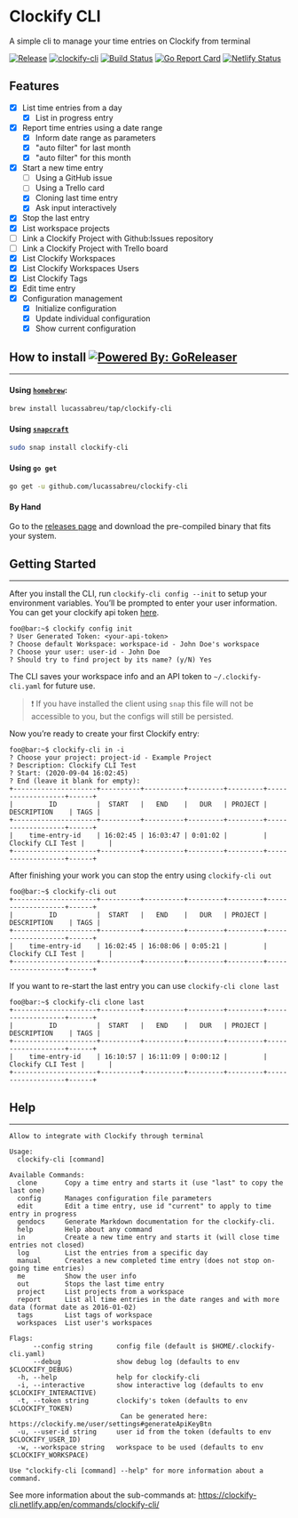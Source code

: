 Clockify CLI
============

A simple cli to manage your time entries on Clockify from terminal

[![Release](https://img.shields.io/github/release/lucassabreu/clockify-cli.svg?classes=badges)](https://github.com/lucassabreu/clockify-cli/releases/latest)
[![clockify-cli](https://snapcraft.io//clockify-cli/badge.svg?classes=badges)](https://snapcraft.io/clockify-cli)
[![Build Status](https://travis-ci.org/lucassabreu/clockify-cli.svg?branch=master&classes=badges)](https://travis-ci.org/lucassabreu/clockify-cli)
[![Go Report Card](https://goreportcard.com/badge/github.com/lucassabreu/clockify-cli?classes=badges)](https://goreportcard.com/report/github.com/lucassabreu/clockify-cli)
[![Netlify Status](https://api.netlify.com/api/v1/badges/8667b9f6-4ca2-4ee4-865e-20b5848e7059/deploy-status?classes=badges)](https://app.netlify.com/sites/clockify-cli/deploys)

Features
--------

* [x] List time entries from a day
  * [x] List in progress entry
* [x] Report time entries using a date range
  * [x] Inform date range as parameters
  * [x] "auto filter" for last month
  * [x] "auto filter" for this month
* [x] Start a new time entry
  * [ ] Using a GitHub issue
  * [ ] Using a Trello card
  * [x] Cloning last time entry
  * [x] Ask input interactively
* [x] Stop the last entry
* [x] List workspace projects
* [ ] Link a Clockify Project with Github:Issues repository
* [ ] Link a Clockify Project with Trello board
* [x] List Clockify Workspaces
* [x] List Clockify Workspaces Users
* [x] List Clockify Tags
* [x] Edit time entry
* [x] Configuration management
  * [x] Initialize configuration
  * [x] Update individual configuration
  * [x] Show current configuration

## How to install [![Powered By: GoReleaser](https://img.shields.io/badge/powered%20by-goreleaser-green.svg?classes=badges)](https://github.com/goreleaser)
--------------

#### Using [`homebrew`](https://brew.sh/):

```sh
brew install lucassabreu/tap/clockify-cli
```

#### Using [`snapcraft`](https://snapcraft.io/clockify-cli)

```sh
sudo snap install clockify-cli
```

#### Using `go get`

```sh
go get -u github.com/lucassabreu/clockify-cli
```

#### By Hand

Go to the [releases page](https://github.com/lucassabreu/clockify-cli/releases) and download the pre-compiled
binary that fits your system.

## Getting Started
--------------

After you install the CLI, run `clockify-cli config --init` to setup your environment variables. You’ll be prompted to enter your user information. You can get your clockify api token [here](https://clockify.me/user/settings).

```console
foo@bar:~$ clockify config init
? User Generated Token: <your-api-token>
? Choose default Workspace: workspace-id - John Doe's workspace
? Choose your user: user-id - John Doe
? Should try to find project by its name? (y/N) Yes
```

The CLI saves your workspace info and an API token to `~/.clockify-cli.yaml` for future use.

> :exclamation: If you have installed the client using `snap` this file will not be accessible to you, but the configs will still be persisted.

Now you’re ready to create your first Clockify entry:

```console
foo@bar:~$ clockify-cli in -i
? Choose your project: project-id - Example Project
? Description: Clockify CLI Test
? Start: (2020-09-04 16:02:45)
? End (leave it blank for empty):
+---------------------+----------+----------+---------+---------+-------------------+------+
|         ID          |  START   |   END    |   DUR   | PROJECT |    DESCRIPTION    | TAGS |
+---------------------+----------+----------+---------+---------+-------------------+------+
|    time-entry-id    | 16:02:45 | 16:03:47 | 0:01:02 |         | Clockify CLI Test |      |
+---------------------+----------+----------+---------+---------+-------------------+------+
```

After finishing your work you can stop the entry using `clockify-cli out`

```console
foo@bar:~$ clockify-cli out
+---------------------+----------+----------+---------+---------+-------------------+------+
|         ID          |  START   |   END    |   DUR   | PROJECT |    DESCRIPTION    | TAGS |
+---------------------+----------+----------+---------+---------+-------------------+------+
|    time-entry-id    | 16:02:45 | 16:08:06 | 0:05:21 |         | Clockify CLI Test |      |
+---------------------+----------+----------+---------+---------+-------------------+------+
```

If you want to re-start the last entry you can use `clockify-cli clone last`

```console
foo@bar:~$ clockify-cli clone last
+---------------------+----------+----------+---------+---------+-------------------+------+
|         ID          |  START   |   END    |   DUR   | PROJECT |    DESCRIPTION    | TAGS |
+---------------------+----------+----------+---------+---------+-------------------+------+
|    time-entry-id    | 16:10:57 | 16:11:09 | 0:00:12 |         | Clockify CLI Test |      |
+---------------------+----------+----------+---------+---------+-------------------+------+

```



## Help
--------------



```
Allow to integrate with Clockify through terminal

Usage:
  clockify-cli [command]

Available Commands:
  clone       Copy a time entry and starts it (use "last" to copy the last one)
  config      Manages configuration file parameters
  edit        Edit a time entry, use id "current" to apply to time entry in progress
  gendocs     Generate Markdown documentation for the clockify-cli.
  help        Help about any command
  in          Create a new time entry and starts it (will close time entries not closed)
  log         List the entries from a specific day
  manual      Creates a new completed time entry (does not stop on-going time entries)
  me          Show the user info
  out         Stops the last time entry
  project     List projects from a workspace
  report      List all time entries in the date ranges and with more data (format date as 2016-01-02)
  tags        List tags of workspace
  workspaces  List user's workspaces

Flags:
      --config string      config file (default is $HOME/.clockify-cli.yaml)
      --debug              show debug log (defaults to env $CLOCKIFY_DEBUG)
  -h, --help               help for clockify-cli
  -i, --interactive        show interactive log (defaults to env $CLOCKIFY_INTERACTIVE)
  -t, --token string       clockify's token (defaults to env $CLOCKIFY_TOKEN)
                           	Can be generated here: https://clockify.me/user/settings#generateApiKeyBtn
  -u, --user-id string     user id from the token (defaults to env $CLOCKIFY_USER_ID)
  -w, --workspace string   workspace to be used (defaults to env $CLOCKIFY_WORKSPACE)

Use "clockify-cli [command] --help" for more information about a command.
```

See more information about the sub-commands at: https://clockify-cli.netlify.app/en/commands/clockify-cli/
